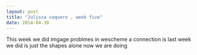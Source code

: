 ```yaml
---
layout: post
title: "Julissa vaquero , week five"
date: 2014-04-30
---
```

This week we did imgage problmes in wescheme a connection is last week we did is just the shapes alone now we are doing 
